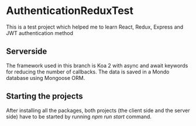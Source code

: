 # AuthenticationReduxTest
This is a test project which helped me to learn React, Redux, Express and JWT authentication method

## Serverside
The framework used in this branch is Koa 2 with async and await keywords for reducing the number of callbacks. The data is saved in a Mondo database using Mongoose ORM.

## Starting the projects
After installing all the packages, both projects (the client side and the server side) have to be started by running *npm run start* command.
